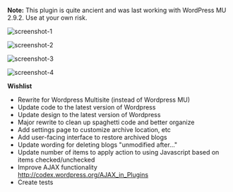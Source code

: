 **Note:** This plugin is quite ancient and was last working with WordPress MU 2.9.2. Use at your own risk.

![screenshot-1](wpmu-prune/screenshot-1.png)

![screenshot-2](wpmu-prune/screenshot-2.png)

![screenshot-3](wpmu-prune/screenshot-3.png)

![screenshot-4](wpmu-prune/screenshot-4.png)

**Wishlist**
- Rewrite for Wordpress Multisite (instead of Wordpress MU)
- Update code to the latest version of Wordpress
- Update design to the latest version of Wordpress
- Major rewrite to clean up spaghetti code and better organize
- Add settings page to customize archive location, etc
- Add user-facing interface to restore archived blogs
- Update wording for deleting blogs "unmodified after..."
- Update number of items to apply action to using Javascript based on items checked/unchecked
- Improve AJAX functionality  
  http://codex.wordpress.org/AJAX_in_Plugins
- Create tests
